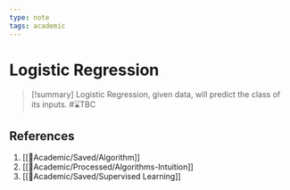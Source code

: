 ```yaml
---
type: note
tags: academic
---
```


# Logistic Regression

> [!summary] 
> Logistic Regression, given data, will predict the class of its inputs. #⌛TBC 

## References
1. [[🧪Academic/Saved/Algorithm]]
2. [[🧪Academic/Processed/Algorithms-Intuition]]
3. [[🧪Academic/Saved/Supervised Learning]]